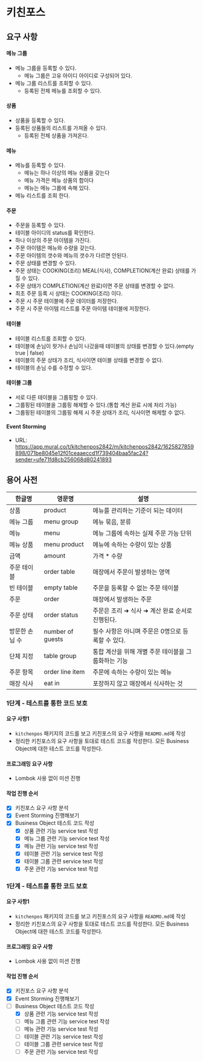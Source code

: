 # 키친포스

## 요구 사항

#### 메뉴 그룹
- 메뉴 그룹을 등록할 수 있다.
    * 메뉴 그룹은 고유 아이디 아이디로 구성되어 있다.
- 메뉴 그룹 리스트를 조회할 수 있다.
    * 등록된 전체 메뉴를 조회할 수 있다.

#### 상품
- 상품을 등록할 수 있다.
- 등록된 상품들의 리스트를 가져올 수 있다.
    - 등록된 전체 상품을 가져온다.
        
#### 메뉴
- 메뉴를 등록할 수 있다.
    - 메뉴는 하나 이상의 메뉴 상품을 갖는다
    - 메뉴 가격은 메뉴 상품의 합이다
    - 메뉴는 메뉴 그룹에 속해 있다. 
- 메뉴 리스트를 조회 한다.

#### 주문
- 주문을 등록할 수 있다.
- 테이블 아이디의 status를 확인한다.
- 하나 이상의 주문 아이템을 가진다.
- 주문 아이템은 메뉴와 수량을 갖는다.
- 주문 아이템의 갯수와 메뉴의 갯수가 다르면 안된다.
- 주문 상태를 변경할 수 있다.
- 주문 상태는 COOKING(조리) MEAL(식사), COMPLETION(계산 완료) 상태를 가질 수 있다.
- 주문 상태가 COMPLETION(계산 완료)이면 주문 상태를 변경할 수 없다.
- 최초 주문 등록 시 상태는 COOKING(조리) 이다.
- 주문 시 주문 테이블에 주문 데이터를 저장한다.
- 주문 시 주문 아이템 리스트를 주문 아이템 테이블에 저장한다.

#### 테이블
- 테이블 리스트를 조회할 수 있다.
- 테이블에 손님이 왓거나 손님이 나갔을때 테이블의 상태를 변경할 수 있다.(empty true | false)
- 테이블의 주문 상태가 조리, 식사이면 테이블 상태를 변경할 수 없다.
- 테이블의 손님 수를 수정할 수 있다.

#### 테이블 그룹
- 서로 다른 테이블을 그룹핑할 수 있다.
- 그룹핑된 테이블을 그룹핑 해제할 수 있다.(통합 계산 완료 시에 처리 가능)
- 그룹핑된 테이블의 그룹핑 해제 시 주문 상태가 조리, 식사이면 해제할 수 없다.

#### Event Storming
* URL: https://app.mural.co/t/kitchenpos2842/m/kitchenpos2842/1625827859898/071be8045e12f01ceaaeccd1f739404baa5fac24?sender=ufe71fd8cb256068d80241893

## 용어 사전

| 한글명 | 영문명 | 설명 |
| --- | --- | --- |
| 상품 | product | 메뉴를 관리하는 기준이 되는 데이터 |
| 메뉴 그룹 | menu group | 메뉴 묶음, 분류 |
| 메뉴 | menu | 메뉴 그룹에 속하는 실제 주문 가능 단위 |
| 메뉴 상품 | menu product | 메뉴에 속하는 수량이 있는 상품 |
| 금액 | amount | 가격 * 수량 |
| 주문 테이블 | order table | 매장에서 주문이 발생하는 영역 |
| 빈 테이블 | empty table | 주문을 등록할 수 없는 주문 테이블 |
| 주문 | order | 매장에서 발생하는 주문 |
| 주문 상태 | order status | 주문은 조리 ➜ 식사 ➜ 계산 완료 순서로 진행된다. |
| 방문한 손님 수 | number of guests | 필수 사항은 아니며 주문은 0명으로 등록할 수 있다. |
| 단체 지정 | table group | 통합 계산을 위해 개별 주문 테이블을 그룹화하는 기능 |
| 주문 항목 | order line item | 주문에 속하는 수량이 있는 메뉴 |
| 매장 식사 | eat in | 포장하지 않고 매장에서 식사하는 것 |

### 1단계 - 테스트를 통한 코드 보호
#### 요구 사항1
* ``kitchenpos`` 패키지의 코드를 보고 키친포스의 요구 사항을 ``READMO.md``에 작성
* 정리한 키친포스의 요구 사항을 토대로 테스트 코드를 작성한다. 모든 Business Object에 대한 테스트 코드를 작성한다.

#### 프로그래밍 요구 사항 
* Lombok 사용 없이 미션 진행

#### 작업 진행 순서
* [x] 키친포스 요구 사항 분석
* [x] Event Storming 진행해보기
* [x] Business Object 테스트 코드 작성
    * [x] 상품 관련 기능 service test 작성
    * [x] 메뉴 그룹 관련 기능 service test 작성
    * [x] 메뉴 관련 기능 service test 작성
    * [x] 테이블 관련 기능 service test 작성
    * [x] 테이블 그룹 관련 service test 작성
    * [x] 주문 관련 기능 service test 작성

### 1단계 - 테스트를 통한 코드 보호
#### 요구 사항1
* ``kitchenpos`` 패키지의 코드를 보고 키친포스의 요구 사항을 ``READMO.md``에 작성
* 정리한 키친포스의 요구 사항을 토대로 테스트 코드를 작성한다. 모든 Business Object에 대한 테스트 코드를 작성한다.

#### 프로그래밍 요구 사항 
* Lombok 사용 없이 미션 진행

#### 작업 진행 순서
* [x] 키친포스 요구 사항 분석
* [x] Event Storming 진행해보기
* [ ] Business Object 테스트 코드 작성
    * [x] 상품 관련 기능 service test 작성
    * [ ] 메뉴 그룹 관련 기능 service test 작성
    * [ ] 메뉴 관련 기능 service test 작성
    * [ ] 테이블 관련 기능 service test 작성
    * [ ] 테이블 그룹 관련 service test 작성
    * [ ] 주문 관련 기능 service test 작성
